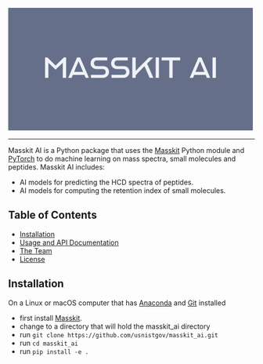 ![Masskit logo](src/masskit_ai/docs/_static/img/masskit_ai_logo.png)

--------------------------------------------------------------------------------

Masskit AI is a Python package that uses the [Masskit](https://github.com/usnistgov/masskit) Python module and [PyTorch](https://pytorch.org/) to do machine learning on mass spectra, small molecules and peptides.  Masskit AI includes:

- AI models for predicting the HCD spectra of peptides.
- AI models for computing the retention index of small molecules.

<!-- toc -->
## Table of Contents

- [Installation](#installation)
- [Usage and API Documentation](https://pages.nist.gov/masskit_ai)
- [The Team](https://chemdata.nist.gov/)
- [License](LICENSE.md)

<!-- tocstop -->

## Installation

On a Linux or macOS computer that has [Anaconda](https://www.anaconda.com/) and [Git](https://git-scm.com/) installed

- first install [Masskit](https://github.com/usnistgov/masskit).
- change to a directory that will hold the masskit_ai directory
- run `git clone https://github.com/usnistgov/masskit_ai.git`
- run `cd masskit_ai`
- run `pip install -e .`
